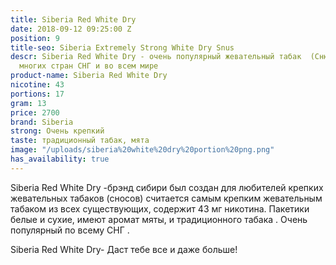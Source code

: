```yaml
---
title: Siberia Red White Dry
date: 2018-09-12 09:25:00 Z
position: 9
title-seo: Siberia Extremely Strong White Dry Snus
descr: Siberia Red White Dry - очень популярный жевательный табак  (Снюс) на территории
  многих стран СНГ и во всем мире
product-name: Siberia Red White Dry
nicotine: 43
portions: 17
gram: 13
price: 2700
brand: Siberia
strong: Очень крепкий
taste: традиционный табак, мята
image: "/uploads/siberia%20white%20dry%20portion%20png.png"
has_availability: true
---
```


Siberia Red White Dry -брэнд сибири был создан для любителей крепких жевательных табаков (сносов)
считается самым крепким жевательным табаком из всех существующих, содержит 43 мг никотина. 
Пакетики белые и сухие, имеют аромат мяты, и традиционного табака . Очень популярный по всему СНГ . 

Siberia Red White Dry- Даст тебе все и даже больше!